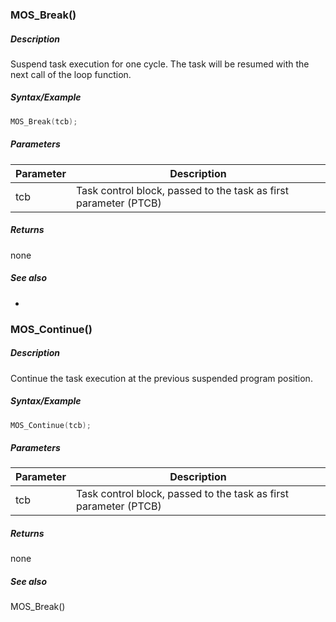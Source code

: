 
### MOS_Break()

##### Description

Suspend task execution for one cycle. The task will be resumed with the next
call of the loop function.

##### Syntax/Example

```C++
MOS_Break(tcb);
```

##### Parameters

| Parameter |Description  |
|-----------|------------ |
| tcb | Task control block, passed to the task as first parameter (PTCB) |

##### Returns
none

##### See also
-

### MOS_Continue()

##### Description

Continue the task execution at the previous suspended program position.

##### Syntax/Example

```C++
MOS_Continue(tcb);
```

##### Parameters

| Parameter |Description  |
|-----------|------------ |
| tcb | Task control block, passed to the task as first parameter (PTCB) |

##### Returns
none

##### See also
MOS_Break()
